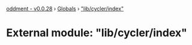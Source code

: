 [oddment - v0.0.28](../README.md) › [Globals](../globals.md) › ["lib/cycler/index"](_lib_cycler_index_.md)

# External module: "lib/cycler/index"


